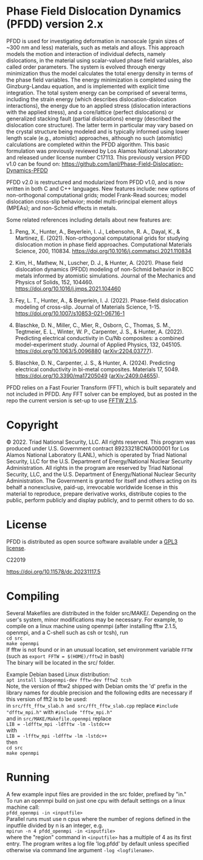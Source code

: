# Phase Field Dislocation Dynamics (PFDD) version 2.x

PFDD is used for investigating deformation in nanoscale (grain sizes of ~300 nm and less) materials, such as metals and alloys. This approach models the motion and interaction of individual defects, namely dislocations, in the material using scalar-valued phase field variables, also called order parameters. The system is evolved through energy minimization thus the model calculates the total energy density in terms of the phase field variables. The energy minimization is completed using the Ginzburg-Landau equation, and is implemented with explicit time integration. The total system energy can be comprised of several terms, including the strain energy (which describes dislocation-dislocation interactions), the energy due to an applied stress (dislocation interactions with the applied stress), and a core/lattice (perfect dislocations) or generalized stacking fault (partial dislocations) energy (described the dislocation core structure).  The latter term in particular may vary based on the crystal structure being modeled and is typically informed using lower length scale (e.g., atomistic) approaches, although no such (atomistic) calculations are completed within the PFDD algorithm. This basic formulation was previously reviewed by Los Alamos National Laboratory and released under license number C17113. This previously version PFDD v1.0 can be found on:
https://github.com/lanl/Phase-Field-Dislocation-Dynamics-PFDD

PFDD v2.0 is restructured and modularized from PFDD v1.0, and is now written in both C and C++ languages. New features include:
new options of non-orthogonal computational grids;
model Frank-Read sources;
model dislocation cross-slip behavior;
model multi-principal element alloys (MPEAs);
and non-Schmid effects in metals.

Some related references including details about new features are:

1. Peng, X., Hunter, A., Beyerlein, I. J., Lebensohn, R. A., Dayal, K., & Martinez, E. (2021). Non-orthogonal computational grids for studying dislocation motion in phase field approaches. Computational Materials Science, 200, 110834. https://doi.org/10.1016/j.commatsci.2021.110834

2. Kim, H., Mathew, N., Luscher, D. J., & Hunter, A. (2021). Phase field dislocation dynamics (PFDD) modeling of non-Schmid behavior in BCC metals informed by atomistic simulations. Journal of the Mechanics and Physics of Solids, 152, 104460. https://doi.org/10.1016/j.jmps.2021.104460

3. Fey, L. T., Hunter, A., & Beyerlein, I. J. (2022). Phase-field dislocation modeling of cross-slip. Journal of Materials Science, 1-15. https://doi.org/10.1007/s10853-021-06716-1

4. Blaschke, D. N., Miller, C., Mier, R., Osborn, C., Thomas, S. M., Tegtmeier, E. L., Winter, W. P., Carpenter, J. S., & Hunter, A. (2022). Predicting electrical conductivity in Cu/Nb composites: a combined model-experiment study. Journal of Applied Physics, 132, 045105. https://doi.org/10.1063/5.0096880 ([arXiv:2204.03777](https://www.arxiv.org/abs/2204.03777)).

5. Blaschke, D. N., Carpenter, J. S., & Hunter, A. (2024). Predicting electrical conductivity in bi-metal composites. Materials 17, 5049. https://doi.org/10.3390/ma17205049 ([arXiv:2409.04655](https://arxiv.org/abs/2409.04655)).

PFDD relies on a Fast Fourier Transform (FFT), which is built separately and not included in PFDD. Any FFT solver can be employed, but as posted in the repo the current version is set-up to use [FFTW 2.1.5](https://www.fftw.org/download.html).

# Copyright
© 2022. Triad National Security, LLC. All rights reserved.
This program was produced under U.S. Government contract 89233218CNA000001 for Los Alamos National Laboratory (LANL), which is operated by Triad National Security, LLC for the U.S. Department of Energy/National Nuclear Security Administration. All rights in the program are reserved by Triad National Security, LLC, and the U.S. Department of Energy/National Nuclear Security Administration. The Government is granted for itself and others acting on its behalf a nonexclusive, paid-up, irrevocable worldwide license in this material to reproduce, prepare derivative works, distribute copies to the public, perform publicly and display publicly, and to permit others to do so.

# License
PFDD is distributed as open source software available under a [GPL3 license](GPLv3.pdf).

C22019

https://doi.org/10.11578/dc.20231117.5

# Compiling

Several Makefiles are distributed in the folder src/MAKE/. Depending on the user's system, minor modifications may be necessary.
For example, to compile on a linux machine using openmpi (after installing fftw 2.1.5, openmpi, and a C-shell such as csh or tcsh), run </br>
`cd src`
</br>
`make openmpi`
</br>
If fftw is not found or in an unusual location, set environment variable `FFTW` (such as `export FFTW = $(HOME)/fftw2` in bash)
</br>
The binary will be located in the src/ folder.

Example Debian based Linux distribution:
</br>
`apt install libopenmpi-dev fftw-dev fftw2 tcsh`
</br>
Note, the version of fftw2 shipped with Debian omits the 'd' prefix in the library names for double precision and the following edits are necessary if this version of fft2 is to be used:
</br>
in `src/fft_fftw_slab.h and src/fft_fftw_slab.cpp` replace `#include "dfftw_mpi.h"` with `#include "fftw_mpi.h"`
</br>
and in `src/MAKE/Makefile.openmpi` replace
</br>
`LIB = -ldfftw_mpi -ldfftw -lm -lstdc++`
</br>
with
</br>
`LIB = -lfftw_mpi -ldfftw -lm -lstdc++`
</br>
then</br>
`cd src`
</br>
`make openmpi`

# Running

A few example input files are provided in the src folder, prefixed by "in."
</br>
To run an openmpi build on just one cpu with default settings on a linux machine call:</br>
`pfdd_openmpi -in <inputfile>`
</br>
Parallel runs must use n cpus where the number of regions defined in the inputfile divided by n is an integer, e.g.
</br>
`mpirun -n 4 pfdd_openmpi -in <inputfile>`
</br>
where the "region" command in `<inputfile>` has a multiple of 4 as its first entry.
The program writes a log file 'log.pfdd' by default unless specified otherwise via command line argument `-log <logfilename>`.
